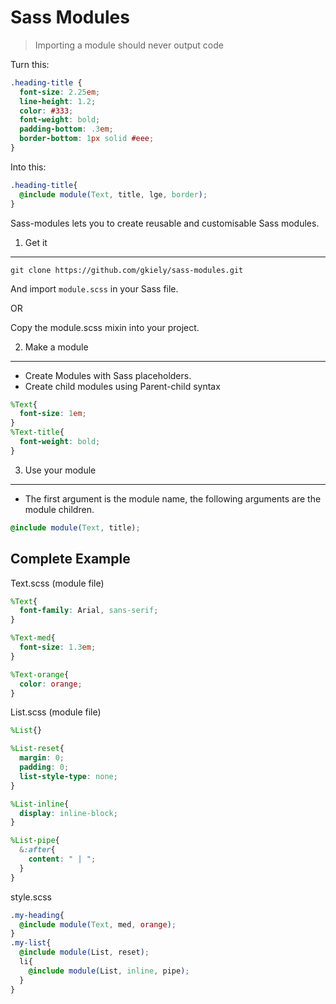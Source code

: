 Sass Modules
=======
> Importing a module should never output code

Turn this:

```scss
.heading-title {
  font-size: 2.25em;
  line-height: 1.2;
  color: #333;
  font-weight: bold;
  padding-bottom: .3em;
  border-bottom: 1px solid #eee;
}
```

Into this:
```scss
.heading-title{
  @include module(Text, title, lge, border);
}
```

Sass-modules lets you to create reusable and customisable Sass modules.


1. Get it
----

`git clone https://github.com/gkiely/sass-modules.git` 

And import `module.scss` in your Sass file.

OR

Copy the module.scss mixin into your project.



2. Make a module
----
- Create Modules with Sass placeholders.
- Create child modules using Parent-child syntax

```scss
%Text{
  font-size: 1em;
}
%Text-title{
  font-weight: bold;
}
```


3. Use your module
----
- The first argument is the module name, the following arguments are the module children.
```scss
@include module(Text, title);
```




Complete Example
-----
Text.scss (module file)
```scss
%Text{
  font-family: Arial, sans-serif;
}

%Text-med{
  font-size: 1.3em;
}

%Text-orange{
  color: orange;
}
```

List.scss (module file)
```scss
%List{}

%List-reset{
  margin: 0;
  padding: 0;
  list-style-type: none;
}

%List-inline{
  display: inline-block;
}

%List-pipe{
  &:after{
    content: " | ";
  }
}
```

style.scss
```scss
.my-heading{
  @include module(Text, med, orange);
}
.my-list{
  @include module(List, reset);
  li{
    @include module(List, inline, pipe);
  }
}
```